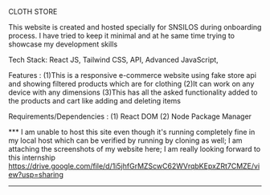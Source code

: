 CLOTH STORE

This website is created and hosted specially for SNSILOS during onboarding process. I have tried to keep it minimal and at he same time trying to showcase my development skills 

Tech Stack:
React JS, Tailwind CSS, API, Advanced JavaScript, 

Features : 
(1)This is a responsive e-commerce website using fake store api and showing filtered products which are for clothing
(2)It can work on any device with any dimensions
(3)This has all the asked functionality added to the products and cart like adding and deleting items

Requirements/Dependencies :
(1) React DOM 
(2) Node Package Manager 

*** I am unable to host this site even though it's running completely fine in my local host which can be verified by running by cloning as well; I am attaching the screenshots of my website here; I am really looking forward to this internship 
https://drive.google.com/file/d/1i5jhfGrMZScwC62WVrqbKEpxZRt7CMZE/view?usp=sharing
***

